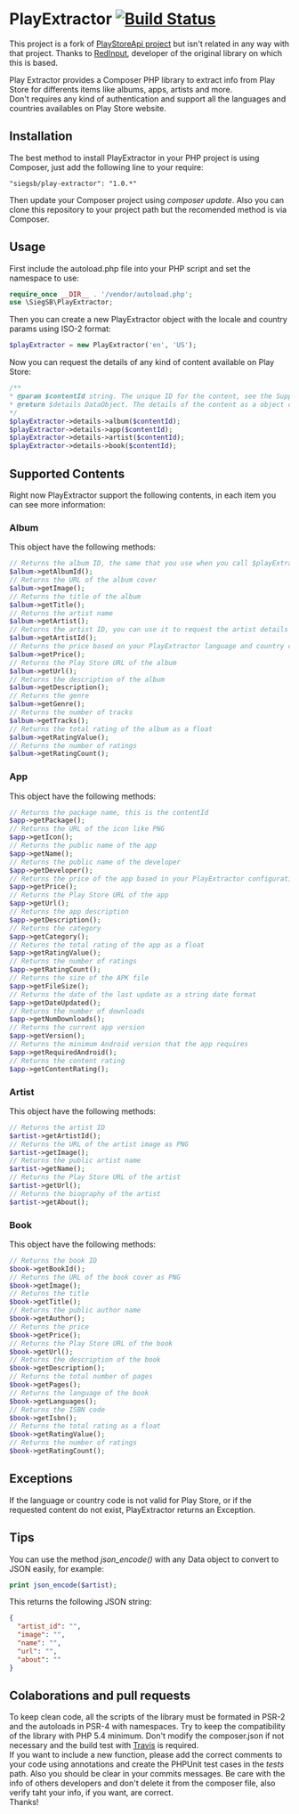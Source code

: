 # PlayExtractor [![Build Status](https://travis-ci.org/siegsb/play-extractor.svg?branch=master)](https://travis-ci.org/siegsb/play-extractor)
This project is a fork of [PlayStoreApi project][1] but isn't related in any way with that project. Thanks to [RedInput][2], developer of the original library on which this is based.

Play Extractor provides a Composer PHP library to extract info from Play Store for differents items like albums, apps, artists and more.  
Don't requires any kind of authentication and support all the languages and countries availables on Play Store website.

## Installation
The best method to install PlayExtractor in your PHP project is using Composer, just add the following line to your require:

    "siegsb/play-extractor": "1.0.*"

Then update your Composer project using *composer update*. Also you can clone this repository to your project path but the recomended method is via Composer.

## Usage
First include the autoload.php file into your PHP script and set the namespace to use:

```php
require_once __DIR__ . '/vendor/autoload.php';  
use \SiegSB\PlayExtractor;
```

Then you can create a new PlayExtractor object with the locale and country params using ISO-2 format:

```php
$playExtractor = new PlayExtractor('en', 'US');
```

Now you can request the details of any kind of content available on Play Store:

```php
/**  
* @param $contentId string. The unique ID for the content, see the Supported Contents to more information  
* @return $details DataObject. The details of the content as a object of the requested content, see the Supported Contents to more information  
*/  
$playExtractor->details->album($contentId);  
$playExtractor->details->app($contentId);  
$playExtractor->details->artist($contentId);  
$playExtractor->details->book($contentId);  
```

## Supported Contents
Right now PlayExtractor support the following contents, in each item you can see more information:

### Album
This object have the following methods:

```php
// Returns the album ID, the same that you use when you call $playExtractor->details->album()  
$album->getAlbumId();  
// Returns the URL of the album cover  
$album->getImage();  
// Returns the title of the album  
$album->getTitle();  
// Returns the artist name  
$album->getArtist();  
// Returns the artist ID, you can use it to request the artist details  
$album->getArtistId();  
// Returns the price based on your PlayExtractor language and country configuration  
$album->getPrice();  
// Returns the Play Store URL of the album  
$album->getUrl();  
// Returns the description of the album  
$album->getDescription();  
// Returns the genre  
$album->getGenre();  
// Returns the number of tracks  
$album->getTracks();  
// Returns the total rating of the album as a float
$album->getRatingValue();  
// Returns the number of ratings  
$album->getRatingCount();  
```

### App
This object have the following methods:

```php
// Returns the package name, this is the contentId  
$app->getPackage();  
// Returns the URL of the icon like PNG  
$app->getIcon();  
// Returns the public name of the app  
$app->getName();  
// Returns the public name of the developer  
$app->getDeveloper();  
// Returns the price of the app based in your PlayExtractor configuration  
$app->getPrice();  
// Returns the Play Store URL of the app  
$app->getUrl();  
// Returns the app description  
$app->getDescription();  
// Returns the category  
$app->getCategory();  
// Returns the total rating of the app as a float  
$app->getRatingValue();  
// Returns the number of ratings  
$app->getRatingCount();  
// Returns the size of the APK file  
$app->getFileSize();  
// Returns the date of the last update as a string date format  
$app->getDateUpdated();  
// Returns the number of downloads  
$app->getNumDownloads();  
// Returns the current app version  
$app->getVersion();  
// Returns the minimum Android version that the app requires  
$app->getRequiredAndroid();  
// Returns the content rating  
$app->getContentRating();  
```

### Artist
This object have the following methods:

```php
// Returns the artist ID  
$artist->getArtistId();  
// Returns the URL of the artist image as PNG  
$artist->getImage();  
// Returns the public artist name  
$artist->getName();  
// Returns the Play Store URL of the artist  
$artist->getUrl();  
// Returns the biography of the artist  
$artist->getAbout();  
```

### Book
This object have the following methods:

```php
// Returns the book ID  
$book->getBookId();  
// Returns the URL of the book cover as PNG  
$book->getImage();  
// Returns the title  
$book->getTitle();  
// Returns the public author name  
$book->getAuthor();  
// Returns the price  
$book->getPrice();  
// Returns the Play Store URL of the book  
$book->getUrl();  
// Returns the description of the book  
$book->getDescription();  
// Returns the total number of pages  
$book->getPages();  
// Returns the language of the book  
$book->getLanguages();  
// Returns the ISBN code  
$book->getIsbn();  
// Returns the total rating as a float  
$book->getRatingValue();  
// Returns the number of ratings  
$book->getRatingCount();  
```

## Exceptions
If the language or country code is not valid for Play Store, or if the requested content do not exist, PlayExtractor returns an Exception.

## Tips
You can use the method *json_encode()* with any Data object to convert to JSON easily, for example:

```php
print json_encode($artist);
```

This returns the following JSON string:

```json
{
  "artist_id": "",  
  "image": "",  
  "name": "",  
  "url": "",  
  "about": ""  
}
```

## Colaborations and pull requests
To keep clean code, all the scripts of the library must be formated in PSR-2 and the autoloads in PSR-4 with namespaces. Try to keep the compatibility of the library with PHP 5.4 minimum. Don't modify the composer.json if not necessary and the build test with [Travis][3] is required.  
If you want to include a new function, please add the correct comments to your code using annotations and create the PHPUnit test cases in the *tests* path. Also you should be clear in your commits messages. Be care with the info of others developers and don't delete it from the composer file, also verify taht your info, if you want, are correct.  
Thanks!

[1]: https://github.com/RedInput/PlayStoreApi
[2]: https://github.com/RedInput
[3]: https://travis-ci.org/